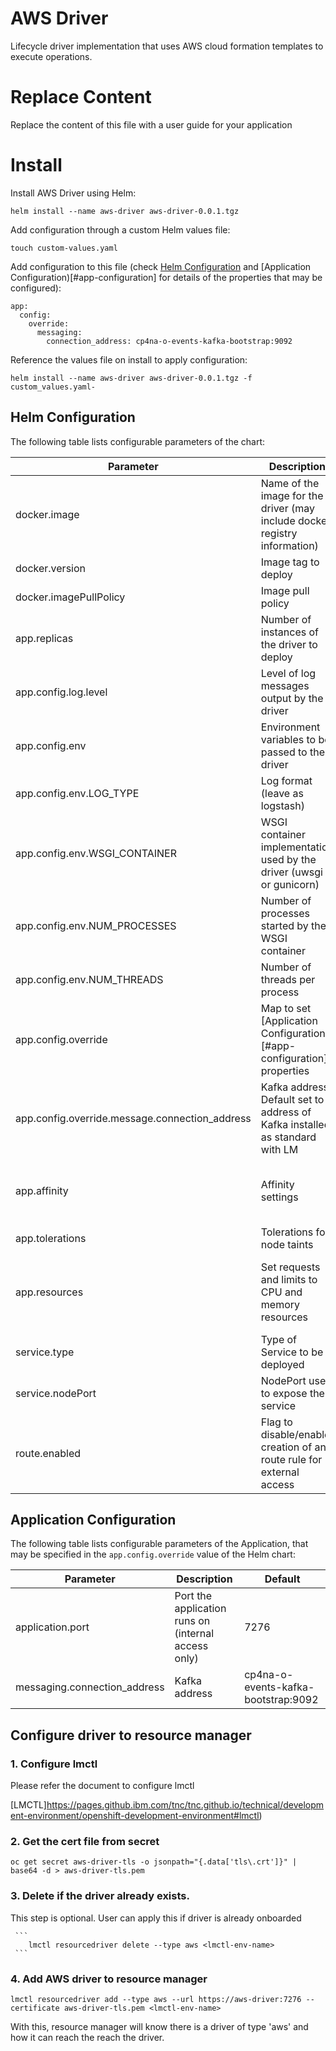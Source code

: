 # AWS Driver

Lifecycle driver implementation that uses AWS cloud formation templates to execute operations.

# Replace Content

Replace the content of this file with a user guide for your application

# Install

Install AWS Driver using Helm:

```
helm install --name aws-driver aws-driver-0.0.1.tgz
```

Add configuration through a custom Helm values file:

```
touch custom-values.yaml
```

Add configuration to this file (check [Helm Configuration](#helm-configuration) and [Application Configuration)[#app-configuration] for details of the properties that may be configured):

```
app:
  config:
    override:
      messaging:
        connection_address: cp4na-o-events-kafka-bootstrap:9092
```

Reference the values file on install to apply configuration:

```
helm install --name aws-driver aws-driver-0.0.1.tgz -f custom_values.yaml-
```

## Helm Configuration

The following table lists configurable parameters of the chart:

| Parameter | Description | Default |
| --- | --- | --- |
| docker.image | Name of the image for the driver (may include docker registry information) | aws-driver |
| docker.version | Image tag to deploy | 0.0.1 |
| docker.imagePullPolicy | Image pull policy | IfNotPresent |
| app.replicas | Number of instances of the driver to deploy | 1 |
| app.config.log.level | Level of log messages output by the driver | INFO |
| app.config.env | Environment variables to be passed to the driver | (See below) |
| app.config.env.LOG_TYPE | Log format (leave as logstash) | logstash |
| app.config.env.WSGI_CONTAINER | WSGI container implementation used by the driver (uwsgi or gunicorn) | uwsgi |
| app.config.env.NUM_PROCESSES | Number of processes started by the WSGI container | 4 |
| app.config.env.NUM_THREADS | Number of threads per process | 2 |
| app.config.override | Map to set [Application Configuration)[#app-configuration] properties | See connection_address below and [Application Configuration)[#app-configuration] properties |
| app.config.override.message.connection_address | Kafka address. Default set to address of Kafka installed as standard with LM | cp4na-o-events-kafka-bootstrap:9092 |
| app.affinity | Affinity settings | A pod anti-affinity rule is configured to inform Kubernetes it is preferable to deploy the pods on different Nodes |
| app.tolerations | Tolerations for node taints | [] |
| app.resources | Set requests and limits to CPU and memory resources | resources.limits.cpu: 2 resources.limits.memory: 2Gi resources.requests.cp4: 2 resources.requests.memory: 1Gi |
| service.type | Type of Service to be deployed | NodePort |
| service.nodePort | NodePort used to expose the service | 30259 |
| route.enabled | Flag to disable/enable creation of an route rule for external access | true |

## Application Configuration

The following table lists configurable parameters of the Application, that may be specified in the `app.config.override` value of the Helm chart:

| Parameter | Description | Default |
| --- | --- | --- |
| application.port | Port the application runs on (internal access only) | 7276 | 
| messaging.connection_address | Kafka address | cp4na-o-events-kafka-bootstrap:9092 |


## Configure driver to resource manager

  ### 1. Configure lmctl
     
  Please refer the document to configure lmctl

  [LMCTL]https://pages.github.ibm.com/tnc/tnc.github.io/technical/development-environment/openshift-development-environment#lmctl)


  ### 2. Get the cert file from secret

     
    oc get secret aws-driver-tls -o jsonpath="{.data['tls\.crt']}" | base64 -d > aws-driver-tls.pem
    

  ### 3. Delete if the driver already exists.
       
  This step is optional. User can apply this if driver is already onboarded

     
     ```
        lmctl resourcedriver delete --type aws <lmctl-env-name>
     ```

  ### 4. Add AWS driver to resource manager


    lmctl resourcedriver add --type aws --url https://aws-driver:7276 --certificate aws-driver-tls.pem <lmctl-env-name>
    

  With this, resource manager will know there is a driver of type 'aws' and how it can reach the reach the driver.